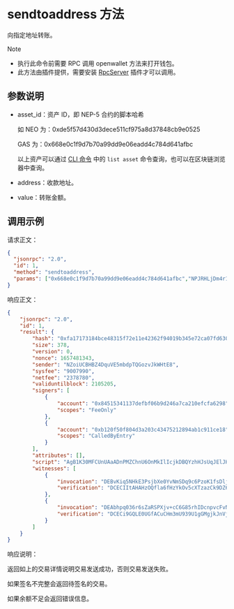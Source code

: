 # sendtoaddress 方法

向指定地址转账。

> [!Note]
>
> - 执行此命令前需要 RPC 调用 openwallet 方法来打开钱包。
> - 此方法由插件提供，需要安装 [RpcServer](https://github.com/neo-project/neo-modules/releases) 插件才可以调用。

## 参数说明

- asset_id：资产 ID，即 NEP-5 合约的脚本哈希

  如 NEO 为：0xde5f57d430d3dece511cf975a8d37848cb9e0525

  GAS 为：0x668e0c1f9d7b70a99dd9e06eadd4c784d641afbc

  以上资产可以通过 [CLI 命令](../../../../node/cli/cli.md) 中的 `list asset` 命令查询，也可以在区块链浏览器中查询。

- address：收款地址。

- value：转账金额。

## 调用示例

请求正文：

```json
{
  "jsonrpc": "2.0",
  "id": 1,
  "method": "sendtoaddress",
  "params": ["0x668e0c1f9d7b70a99dd9e06eadd4c784d641afbc","NPJRHLjDm4r1wd8wHBGFRWqzsneFX9tBch",21]
}
```

响应正文：

```json
{
    "jsonrpc": "2.0",
    "id": 1,
    "result": {
        "hash": "0xfa17173184bce48315f72e11e42362f94019b345e72ca07fd630f186ae29f79f",
        "size": 378,
        "version": 0,
        "nonce": 1657481343,
        "sender": "NZoiUCBHBZ4DquVE5mbdpTQGozvJkWHtE8",
        "sysfee": "9007990",
        "netfee": "2378780",
        "validuntilblock": 2105205,
        "signers": [
            {
                "account": "0x84515341137defbf06b9d246a7ca210efcfa6298",
                "scopes": "FeeOnly"
            },
            {
                "account": "0xb120f50f804d3a203c43475212894ab1c911ce18",
                "scopes": "CalledByEntry"
            }
        ],
        "attributes": [],
        "script": "AgB1K30MFCUnUAaADnPMZChnU6OnMkIlIcjkDBQYzhHJsUqJElJHQzwgOk2AD/UgsRPADAh0cmFuc2ZlcgwUvK9B1oTH1K1u4NmdqXB7nR8MjmZBYn1bUjg=",
        "witnesses": [
            {
                "invocation": "DEBvKiq5NHkE3PsjbXe0YvNmSDq9c6PzoK1fsDljhEAvvoPSqhhoSj+gVyAuQqUKFuBM0O/+HM5xorM8vdm60hNb",
                "verification": "DCECIItAHAHzOQfla6fHzYkOv5cXTzazCk9DZ6xRAlIUXH4LQZVEDXg="
            },
            {
                "invocation": "DEAbhpq036r6sZaRSPXjv+cC6G85rhIDcnpvcFvNmsNFlFoUVUIoyBDUqa/1wxajj5yjH0VPgsvhlBwoK7hGOMZU",
                "verification": "DCECi9GQLE0UGfACuCHm3mU939U1gGMgjkJnVjmL5v+jqsgLQZVEDXg="
            }
        ]
    }
}
```

响应说明：

返回如上的交易详情说明交易发送成功，否则交易发送失败。

如果签名不完整会返回待签名的交易。

如果余额不足会返回错误信息。
